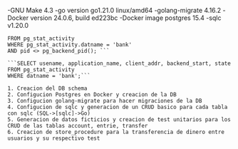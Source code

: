 -GNU Make 4.3
-go version go1.21.0 linux/amd64
-golang-migrate 4.16.2
-Docker version 24.0.6, build ed223bc
-Docker image postgres 15.4
-sqlc v1.20.0

``` SELECT pg_terminate_backend(pg_stat_activity.pid)
FROM pg_stat_activity
WHERE pg_stat_activity.datname = 'bank'
AND pid <> pg_backend_pid(); ```

```SELECT usename, application_name, client_addr, backend_start, state
FROM pg_stat_activity
WHERE datname = 'bank';```

1. Creacion del DB schema
2. Configucion Postgres en Docker y creacion de la DB
3. Configucion golang-migrate para hacer migraciones de la DB
4. Configucion de sqlc y generacion de un CRUD basico para cada tabla con sqlc (SQL->[sqlc]->Go)
5. Generacion de datos ficticios y creacion de test unitarios para los CRUD de las tablas account, entrie, transfer
6. Creacion de store_procedure para la transferencia de dinero entre usuarios y su respectivo test
